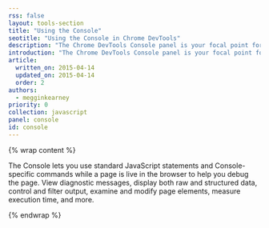 ```yaml
---
rss: false
layout: tools-section
title: "Using the Console"
seotitle: "Using the Console in Chrome DevTools"
description: "The Chrome DevTools Console panel is your focal point for direct interaction with a page in real time."
introduction: "The Chrome DevTools Console panel is your focal point for direct interaction with a page in real time."
article:
  written_on: 2015-04-14
  updated_on: 2015-04-14
  order: 2
authors:
  - megginkearney
priority: 0
collection: javascript
panel: console
id: console
---
```


{% wrap content %}

The Console lets you use standard JavaScript statements and Console-specific commands while a page is live in the browser to help you debug the page. View diagnostic messages, display both raw and structured data, control and filter output, examine and modify page elements, measure execution time, and more.

{% endwrap %}
